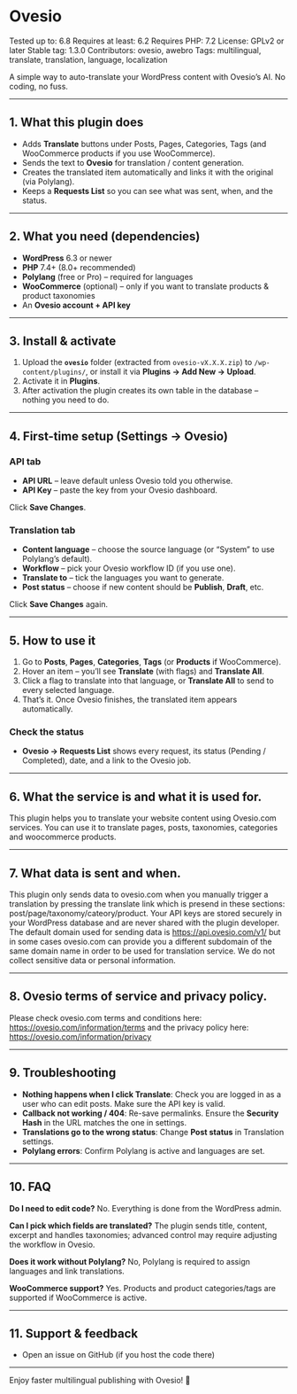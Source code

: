 # Ovesio
Tested up to: 6.8
Requires at least: 6.2
Requires PHP: 7.2
License: GPLv2 or later
Stable tag: 1.3.0
Contributors: ovesio, awebro
Tags: multilingual, translate, translation, language, localization

A simple way to auto-translate your WordPress content with Ovesio’s AI. No coding, no fuss.

---

## 1. What this plugin does
- Adds **Translate** buttons under Posts, Pages, Categories, Tags (and WooCommerce products if you use WooCommerce).
- Sends the text to **Ovesio** for translation / content generation.
- Creates the translated item automatically and links it with the original (via Polylang).
- Keeps a **Requests List** so you can see what was sent, when, and the status.

---

## 2. What you need (dependencies)
- **WordPress** 6.3 or newer
- **PHP** 7.4+ (8.0+ recommended)
- **Polylang** (free or Pro) – required for languages
- **WooCommerce** (optional) – only if you want to translate products & product taxonomies
- An **Ovesio account + API key**

---

## 3. Install & activate
1. Upload the **`ovesio`** folder (extracted from `ovesio-vX.X.X.zip`) to `/wp-content/plugins/`, or install it via **Plugins → Add New → Upload**.
2. Activate it in **Plugins**.
3. After activation the plugin creates its own table in the database – nothing you need to do.

---

## 4. First-time setup (Settings → Ovesio)

### API tab
- **API URL** – leave default unless Ovesio told you otherwise.
- **API Key** – paste the key from your Ovesio dashboard.

Click **Save Changes**.

### Translation tab
- **Content language** – choose the source language (or “System” to use Polylang’s default).
- **Workflow** – pick your Ovesio workflow ID (if you use one).
- **Translate to** – tick the languages you want to generate.
- **Post status** – choose if new content should be **Publish**, **Draft**, etc.

Click **Save Changes** again.

---

## 5. How to use it
1. Go to **Posts**, **Pages**, **Categories**, **Tags** (or **Products** if WooCommerce).
2. Hover an item – you’ll see **Translate** (with flags) and **Translate All**.
3. Click a flag to translate into that language, or **Translate All** to send to every selected language.
4. That’s it. Once Ovesio finishes, the translated item appears automatically.

### Check the status
- **Ovesio → Requests List** shows every request, its status (Pending / Completed), date, and a link to the Ovesio job.

---

## 6. What the service is and what it is used for.
This plugin helps you to translate your website content using Ovesio.com services. You can use it to translate pages, posts, taxonomies, categories and woocommerce products.

---

## 7. What data is sent and when.
This plugin only sends data to ovesio.com when you manually trigger a translation by pressing the translate link which is presend in these sections: post/page/taxonomy/cateory/product. Your API keys are stored securely in your WordPress database and are never shared with the plugin developer.
The default domain used for sending data is https://api.ovesio.com/v1/ but in some cases ovesio.com can provide you a different subdomain of the same domain name in order to be used for translation service.
We do not collect sensitive data or personal information.

---

## 8. Ovesio terms of service and privacy policy.
Please check ovesio.com terms and conditions here: https://ovesio.com/information/terms
and the privacy policy here: https://ovesio.com/information/privacy

---

## 9. Troubleshooting
- **Nothing happens when I click Translate**: Check you are logged in as a user who can edit posts. Make sure the API key is valid.
- **Callback not working / 404**: Re-save permalinks. Ensure the **Security Hash** in the URL matches the one in settings.
- **Translations go to the wrong status**: Change **Post status** in Translation settings.
- **Polylang errors**: Confirm Polylang is active and languages are set.

---

## 10. FAQ
**Do I need to edit code?**
No. Everything is done from the WordPress admin.

**Can I pick which fields are translated?**
The plugin sends title, content, excerpt and handles taxonomies; advanced control may require adjusting the workflow in Ovesio.

**Does it work without Polylang?**
No, Polylang is required to assign languages and link translations.

**WooCommerce support?**
Yes. Products and product categories/tags are supported if WooCommerce is active.

---

## 11. Support & feedback
- Open an issue on GitHub (if you host the code there)

---

Enjoy faster multilingual publishing with Ovesio! 🚀
